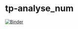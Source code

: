# tp-analyse_num

[![Binder](https://mybinder.org/badge_logo.svg)](https://mybinder.org/v2/gh/RouisMaha/tp-analyse_num/main)
